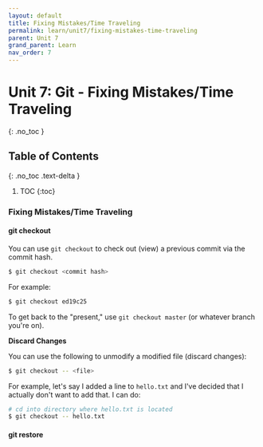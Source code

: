 ```yaml
---
layout: default
title: Fixing Mistakes/Time Traveling
permalink: learn/unit7/fixing-mistakes-time-traveling
parent: Unit 7
grand_parent: Learn
nav_order: 7
---
```


<!-- prettier-ignore-start -->

# Unit 7: Git - Fixing Mistakes/Time Traveling
{: .no_toc }

## Table of Contents
{: .no_toc .text-delta }

1. TOC
{:toc}

<!-- prettier-ignore-end -->

### Fixing Mistakes/Time Traveling

#### git checkout

You can use `git checkout` to check out (view) a previous commit via the commit hash.

```bash
$ git checkout <commit hash>
```

For example:

```bash
$ git checkout ed19c25
```

To get back to the "present," use `git checkout master` (or whatever branch you're on).

**Discard Changes**

You can use the following to unmodify a modified file (discard changes):

```bash
$ git checkout -- <file>
```

For example, let's say I added a line to `hello.txt` and I've decided that I actually don't want to add that. I can do:

```bash
# cd into directory where hello.txt is located
$ git checkout -- hello.txt
```

#### git restore
